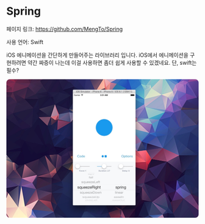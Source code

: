 # Spring

페이지 링크: https://github.com/MengTo/Spring

사용 언어: Swift

iOS 에니메이션을 간단하게 만들어주는 라이브러리 입니다. iOS에서 에니메이션을 구현하려면 약간 짜증이 나는데 이걸 사용하면 좀더 쉽게 사용할 수 있겠네요. 단, swift는 필수? 

![이미지1](img/002-05.jpeg)
